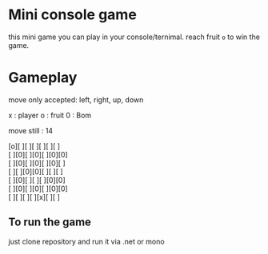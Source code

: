 # Mini console game

this mini game you can play in your console/ternimal. reach fruit `o` to win the game.


# Gameplay
move only accepted: left, right, up, down


x : player
o : fruit
0 : Bom


move still : 14

[o][ ][ ][ ][ ][ ][ ] <br/>
[ ][0][ ][0][ ][0][0] <br/>
[ ][0][ ][0][ ][0][ ] <br/>
[ ][ ][0][0][ ][ ][ ] <br/>
[ ][0][ ][ ][ ][0][0] <br/>
[ ][0][ ][0][ ][0][0] <br/>
[ ][ ][ ][ ][x][ ][ ] <br/>


## To run the game
just clone repository
and run it via .net or mono